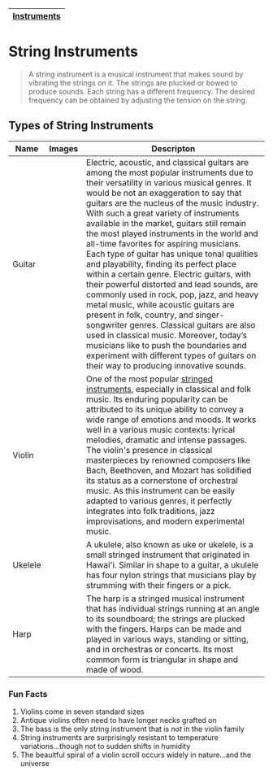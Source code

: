 | [Instruments](instruments.md) |
|------|

# String Instruments

> A string instrument is a musical instrument that makes sound by vibrating the strings on it. The strings are plucked or bowed to produce sounds. Each string has a different frequency. The desired frequency can be obtained by adjusting the tension on the string.

## Types of String Instruments
| Name | Images | Descripton |
| ----- | ------ | ---------- |
| Guitar |  | Electric, acoustic, and classical guitars are among the most popular instruments due to their versatility in various musical genres. It would be not an exaggeration to say that guitars are the nucleus of the music industry. With such a great variety of instruments available in the market, guitars still remain the most played instruments in the world and all-time favorites for aspiring musicians. Each type of guitar has unique tonal qualities and playability, finding its perfect place within a certain genre. Electric guitars, with their powerful distorted and lead sounds, are commonly used in rock, pop, jazz, and heavy metal music, while acoustic guitars are present in folk, country, and singer-songwriter genres. Classical guitars are also used in classical music. Moreover, today’s musicians like to push the boundaries and experiment with different types of guitars on their way to producing innovative sounds. |
| Violin |  | One of the most popular [stringed instruments](string.md), especially in classical and folk music. Its enduring popularity can be attributed to its unique ability to convey a wide range of emotions and moods. It works well in a various music contexts: lyrical melodies, dramatic and intense passages. The violin's presence in classical masterpieces by renowned composers like Bach, Beethoven, and Mozart has solidified its status as a cornerstone of orchestral music. As this instrument can be easily adapted to various genres, it perfectly integrates into folk traditions, jazz improvisations, and modern experimental music. |
| Ukelele |  | A ukulele, also known as uke or ukelele, is a small stringed instrument that originated in Hawai'i. Similar in shape to a guitar, a ukulele has four nylon strings that musicians play by strumming with their fingers or a pick. |
| Harp |  | The harp is a stringed musical instrument that has individual strings running at an angle to its soundboard; the strings are plucked with the fingers. Harps can be made and played in various ways, standing or sitting, and in orchestras or concerts. Its most common form is triangular in shape and made of wood. |

### Fun Facts
1. Violins come in seven standard sizes
2. Antique violins often need to have longer necks grafted on
3. The bass is the only string instrument that is *not* in the violin family
4. String instruments are surprisingly resistant to temperature variations...though not to sudden shifts in humidity
5. The beauitful spiral of a violin scroll occurs widely in nature...and the universe
